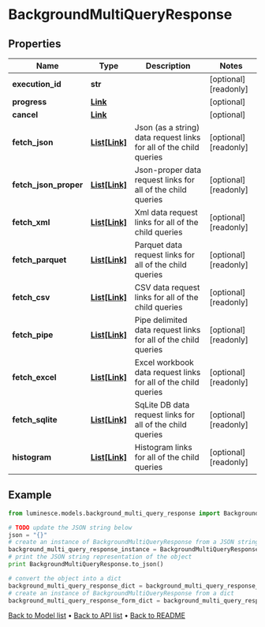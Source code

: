 # BackgroundMultiQueryResponse


## Properties
Name | Type | Description | Notes
------------ | ------------- | ------------- | -------------
**execution_id** | **str** |  | [optional] [readonly] 
**progress** | [**Link**](Link.md) |  | [optional] 
**cancel** | [**Link**](Link.md) |  | [optional] 
**fetch_json** | [**List[Link]**](Link.md) | Json (as a string) data request links for all of the child queries | [optional] [readonly] 
**fetch_json_proper** | [**List[Link]**](Link.md) | Json-proper data request links for all of the child queries | [optional] [readonly] 
**fetch_xml** | [**List[Link]**](Link.md) | Xml data request links for all of the child queries | [optional] [readonly] 
**fetch_parquet** | [**List[Link]**](Link.md) | Parquet data request links for all of the child queries | [optional] [readonly] 
**fetch_csv** | [**List[Link]**](Link.md) | CSV data request links for all of the child queries | [optional] [readonly] 
**fetch_pipe** | [**List[Link]**](Link.md) | Pipe delimited data request links for all of the child queries | [optional] [readonly] 
**fetch_excel** | [**List[Link]**](Link.md) | Excel workbook data request links for all of the child queries | [optional] [readonly] 
**fetch_sqlite** | [**List[Link]**](Link.md) | SqLite DB data request links for all of the child queries | [optional] [readonly] 
**histogram** | [**List[Link]**](Link.md) | Histogram links for all of the child queries | [optional] [readonly] 

## Example

```python
from luminesce.models.background_multi_query_response import BackgroundMultiQueryResponse

# TODO update the JSON string below
json = "{}"
# create an instance of BackgroundMultiQueryResponse from a JSON string
background_multi_query_response_instance = BackgroundMultiQueryResponse.from_json(json)
# print the JSON string representation of the object
print BackgroundMultiQueryResponse.to_json()

# convert the object into a dict
background_multi_query_response_dict = background_multi_query_response_instance.to_dict()
# create an instance of BackgroundMultiQueryResponse from a dict
background_multi_query_response_form_dict = background_multi_query_response.from_dict(background_multi_query_response_dict)
```
[Back to Model list](../README.md#documentation-for-models) &#8226; [Back to API list](../README.md#documentation-for-api-endpoints) &#8226; [Back to README](../README.md)


